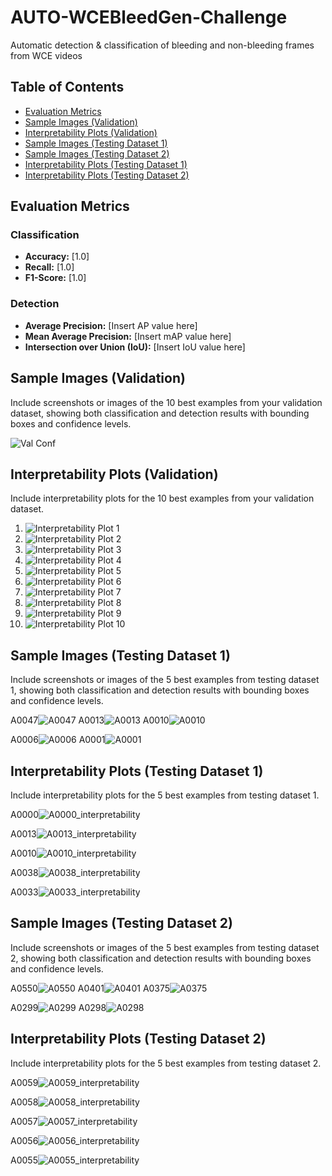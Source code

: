 # AUTO-WCEBleedGen-Challenge
Automatic detection &amp; classification of bleeding and non-bleeding frames from WCE videos

## Table of Contents

- [Evaluation Metrics](#evaluation-metrics)
- [Sample Images (Validation)](#sample-images-validation)
- [Interpretability Plots (Validation)](#interpretability-plots-validation)
- [Sample Images (Testing Dataset 1)](#sample-images-testing-dataset-1)
- [Sample Images (Testing Dataset 2)](#sample-images-testing-dataset-2)
- [Interpretability Plots (Testing Dataset 1)](#interpretability-plots-testing-dataset-1)
- [Interpretability Plots (Testing Dataset 2)](#interpretability-plots-testing-dataset-2)

## Evaluation Metrics

### Classification

- **Accuracy:** [1.0]
- **Recall:** [1.0]
- **F1-Score:** [1.0]

### Detection

- **Average Precision:** [Insert AP value here]
- **Mean Average Precision:** [Insert mAP value here]
- **Intersection over Union (IoU):** [Insert IoU value here]

## Sample Images (Validation)

Include screenshots or images of the 10 best examples from your validation dataset, showing both classification and detection results with bounding boxes and confidence levels.

![Val Conf](https://github.com/Vishu-06/AUTO-WCEBleedGen-Challenge/assets/109657371/152fb200-250b-460d-b148-87a38c1e243a)


## Interpretability Plots (Validation)

Include interpretability plots for the 10 best examples from your validation dataset.

1. ![Interpretability Plot 1](validation_interpretability_plot_1.png)
2. ![Interpretability Plot 2](validation_interpretability_plot_2.png)
3. ![Interpretability Plot 3](validation_interpretability_plot_3.png)
4. ![Interpretability Plot 4](validation_interpretability_plot_4.png)
5. ![Interpretability Plot 5](validation_interpretability_plot_5.png)
6. ![Interpretability Plot 6](validation_interpretability_plot_6.png)
7. ![Interpretability Plot 7](validation_interpretability_plot_7.png)
8. ![Interpretability Plot 8](validation_interpretability_plot_8.png)
9. ![Interpretability Plot 9](validation_interpretability_plot_9.png)
10. ![Interpretability Plot 10](validation_interpretability_plot_10.png)

## Sample Images (Testing Dataset 1)

Include screenshots or images of the 5 best examples from testing dataset 1, showing both classification and detection results with bounding boxes and confidence levels.

A0047![A0047](https://github.com/Vishu-06/AUTO-WCEBleedGen-Challenge/assets/109657371/6824b9f2-ff19-436e-b60f-d185c8531d15)
A0013![A0013](https://github.com/Vishu-06/AUTO-WCEBleedGen-Challenge/assets/109657371/509be12c-c6a2-42e6-9184-600d966ba267)
A0010![A0010](https://github.com/Vishu-06/AUTO-WCEBleedGen-Challenge/assets/109657371/153d96b8-ac7e-4b30-94d5-0525ad045a17)

A0006![A0006](https://github.com/Vishu-06/AUTO-WCEBleedGen-Challenge/assets/109657371/640a6476-cd73-4772-b5a5-9676c40f05c7)
A0001![A0001](https://github.com/Vishu-06/AUTO-WCEBleedGen-Challenge/assets/109657371/38cd053b-a517-4d5c-a1a4-008b1f3d3870)

## Interpretability Plots (Testing Dataset 1)

Include interpretability plots for the 5 best examples from testing dataset 1.

A0000![A0000_interpretability](https://github.com/Vishu-06/AUTO-WCEBleedGen-Challenge/assets/109657371/3108fc5f-2381-44cb-9981-ddd499335f92)

A0013![A0013_interpretability](https://github.com/Vishu-06/AUTO-WCEBleedGen-Challenge/assets/109657371/2cfa967a-e22e-45e1-b397-4003ef8be4af)

A0010![A0010_interpretability](https://github.com/Vishu-06/AUTO-WCEBleedGen-Challenge/assets/109657371/39dad026-dc35-4d19-a9b7-d39ac50037c0)

A0038![A0038_interpretability](https://github.com/Vishu-06/AUTO-WCEBleedGen-Challenge/assets/109657371/6c0f424a-3a25-407d-9312-9f11aa62158b)

A0033![A0033_interpretability](https://github.com/Vishu-06/AUTO-WCEBleedGen-Challenge/assets/109657371/017b85ed-1446-45bf-938e-e74051107e63)

## Sample Images (Testing Dataset 2)

Include screenshots or images of the 5 best examples from testing dataset 2, showing both classification and detection results with bounding boxes and confidence levels.


A0550![A0550](https://github.com/Vishu-06/AUTO-WCEBleedGen-Challenge/assets/109657371/433694b6-c6c5-43cb-b453-4833f61eeb69)
A0401![A0401](https://github.com/Vishu-06/AUTO-WCEBleedGen-Challenge/assets/109657371/a34ada6a-8ce7-4c87-8464-53e85349e642)
A0375![A0375](https://github.com/Vishu-06/AUTO-WCEBleedGen-Challenge/assets/109657371/fe465090-4f0c-43c9-b1e1-947ff3ab9ba1)

A0299![A0299](https://github.com/Vishu-06/AUTO-WCEBleedGen-Challenge/assets/109657371/0c7c31b3-70cd-49b3-ad8f-754a8207c256)
A0298![A0298](https://github.com/Vishu-06/AUTO-WCEBleedGen-Challenge/assets/109657371/081b5174-f658-4ff9-a453-ad512c379ede)

## Interpretability Plots (Testing Dataset 2)

Include interpretability plots for the 5 best examples from testing dataset 2.

A0059![A0059_interpretability](https://github.com/Vishu-06/AUTO-WCEBleedGen-Challenge/assets/109657371/c366e403-dfd2-4a88-bf54-6dae6420e305)

A0058![A0058_interpretability](https://github.com/Vishu-06/AUTO-WCEBleedGen-Challenge/assets/109657371/7ab98bc0-afe5-43bc-a9b0-6550457a2975)

A0057![A0057_interpretability](https://github.com/Vishu-06/AUTO-WCEBleedGen-Challenge/assets/109657371/1c7d6bd7-7727-4613-8438-992ac81b8a5e)

A0056![A0056_interpretability](https://github.com/Vishu-06/AUTO-WCEBleedGen-Challenge/assets/109657371/4adf879c-646e-48dd-8cae-83a74df7f637)

A0055![A0055_interpretability](https://github.com/Vishu-06/AUTO-WCEBleedGen-Challenge/assets/109657371/b3ba1332-1e33-4bc4-b0a0-6c8fa774388d)
